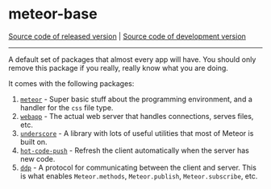 # meteor-base
[Source code of released version](https://github.com/meteor/meteor/tree/master/packages/meteor-base) | [Source code of development version](https://github.com/meteor/meteor/tree/devel/packages/meteor-base)
***

A default set of packages that almost every app will have. You should only remove this package if you really, really know what you are doing.

It comes with the following packages:

1. [`meteor`](https://atmospherejs.com/meteor/meteor) - Super basic stuff about the programming environment, and a handler for the `css` file type.
2. [`webapp`](https://atmospherejs.com/meteor/webapp) - The actual web server that handles connections, serves files, etc.
3. [`underscore`](https://atmospherejs.com/meteor/underscore) - A library with lots of useful utilities that most of Meteor is built on.
4. [`hot-code-push`](https://atmospherejs.com/meteor/hot-code-push) - Refresh the client automatically when the server has new code.
5. [`ddp`](https://atmospherejs.com/meteor/ddp) - A protocol for communicating between the client and server. This is what enables `Meteor.methods`, `Meteor.publish`, `Meteor.subscribe`, etc.
